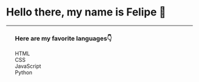 <h1>Hello there, my name is Felipe 👋</h1>
<hr>
<ul>
  <h3>Here are my favorite languages👇</h3>
  <p>
    HTML<br>
    CSS<br>
    JavaScript<br>
    Python<br>
  </p>
</ul>
